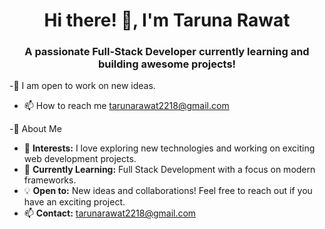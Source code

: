 <h1 align="center">Hi there! 👋, I'm Taruna Rawat</h1>
<!-- - 👀 I’m interested in web developing -->
<h3 align="center">A passionate Full-Stack Developer currently learning and building awesome projects!</h3>

-💫 I am open to work on new ideas.

- 📫 How to reach me tarunarawat2218@gmail.com

-🚀 About Me
- 👀 **Interests:** I love exploring new technologies and working on exciting web development projects.
- 🌱 **Currently Learning:** Full Stack Development with a focus on modern frameworks.
- 💡 **Open to:** New ideas and collaborations! Feel free to reach out if you have an exciting project.
- 📫 **Contact:** tarunarawat2218@gmail.com

<!---
tarunarawat2218/tarunarawat2218 is a ✨ special ✨ repository because its `README.md` (this file) appears on your GitHub profile.
You can click the Preview link to take a look at your changes.
--->
